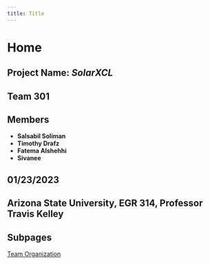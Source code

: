 ```yaml
---
title: Title
---
```


# Home

## Project Name: _SolarXCL_
## Team 301

## Members
* **Salsabil Soliman**
* **Timothy Drafz**
* **Fatema Alshehhi**
* **Sivanee**

## 01/23/2023

## Arizona State University, EGR 314, Professor Travis Kelley

## Subpages

[Team Organization](https://github.com/team-301/team-301.github.io/blob/main/team-organization/index.html)